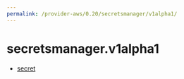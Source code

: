 ```yaml
---
permalink: /provider-aws/0.20/secretsmanager/v1alpha1/
---
```


# secretsmanager.v1alpha1



* [secret](secret.md)